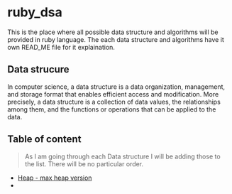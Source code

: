 # ruby_dsa
This is the place where all possible data structure and algorithms will be provided in ruby language. The each data structure and algorithms have it own READ_ME file for it explaination.

## Data strucure
In computer science, a data structure is a data organization, management, and storage format that enables efficient access and modification. More precisely, a data structure is a collection of data values, the relationships among them, and the functions or operations that can be applied to the data.

## Table of content
> As I am going through each Data structure I will be adding those to the list. There will be no particular order.
- [Heap - max heap version]()
- 
